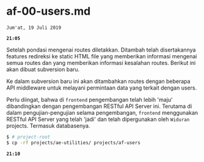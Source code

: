 # af-00-users.md

`Jum'at, 19 Juli 2019`

**`21:05`**

Setelah pondasi mengenai routes diletakkan. Ditambah telah disertakannya features redireksi ke static HTML file yang memberikan informasi mengenai semua routes dan yang memberikan informasi kesalahan routes. Berikut ini akan dibuat subversion baru.

Ke dalam subversion baru ini akan ditambahkan routes dengan beberapa API middleware untuk melayani permintaan data yang terkait dengan users.

Perlu diingat, bahwa di `frontend` pengembangan telah lebih 'maju' dibandingkan dengan pengembangan RESTful API Server ini. Terutama di dalam pengujian-pengujian selama pengembangan, `frontend` menggunakan RESTful API Server yang telah 'jadi' dan telah dipergunakan oleh `Widuran` projects. Termasuk databasenya.

```bash
$ # project-root
$ cp -rf projects/ae-utilities/ projects/af-users
```

**`21:10`**